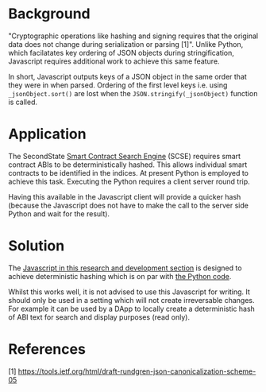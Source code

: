 # Background
"Cryptographic operations like hashing and signing requires that the original data does not change during serialization or parsing [1]". Unlike Python, which facilatates key ordering of JSON objects during stringification, Javascript requires additional work to achieve this same feature. 

In short, Javascript outputs keys of a JSON object in the same order that they were in when parsed. Ordering of the first level keys i.e. using `_jsonObject.sort()` are lost when the `JSON.stringify(_jsonObject)` function is called.

# Application
The SecondState [Smart Contract Search Engine](https://github.com/second-state/smart-contract-search-engine) (SCSE) requires smart contract ABIs to be deterministically hashed. This allows individual smart contracts to be identified in the indices. At present Python is employed to achieve this task. Executing the Python requires a client server round trip.

Having this available in the Javascript client will provide a quicker hash (because the Javascript does not have to make the call to the server side Python and wait for the result).


# Solution
The [Javascript in this research and development section](https://github.com/second-state/es-ss.js/blob/master/research_and_development/js/shaAnAbi.js) is designed to achieve deterministic hashing which is on par with [the Python code](https://github.com/second-state/smart-contract-search-engine/blob/2bdc1924a69592216ae3f055383c3bdd4f2cb205/python/harvest.py#L292). 

Whilst this works well, it is not advised to use this Javascript for writing. It should only be used in a setting which will not create irreversable changes. For example it can be used by a DApp to locally create a deterministic hash of ABI text for search and display purposes (read only).
# References
[1] https://tools.ietf.org/html/draft-rundgren-json-canonicalization-scheme-05

